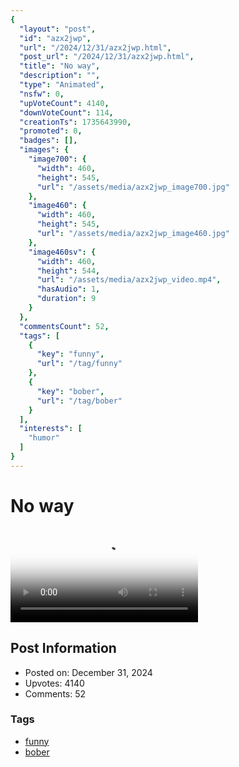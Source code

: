 ```yaml
---
{
  "layout": "post",
  "id": "azx2jwp",
  "url": "/2024/12/31/azx2jwp.html",
  "post_url": "/2024/12/31/azx2jwp.html",
  "title": "No way",
  "description": "",
  "type": "Animated",
  "nsfw": 0,
  "upVoteCount": 4140,
  "downVoteCount": 114,
  "creationTs": 1735643990,
  "promoted": 0,
  "badges": [],
  "images": {
    "image700": {
      "width": 460,
      "height": 545,
      "url": "/assets/media/azx2jwp_image700.jpg"
    },
    "image460": {
      "width": 460,
      "height": 545,
      "url": "/assets/media/azx2jwp_image460.jpg"
    },
    "image460sv": {
      "width": 460,
      "height": 544,
      "url": "/assets/media/azx2jwp_video.mp4",
      "hasAudio": 1,
      "duration": 9
    }
  },
  "commentsCount": 52,
  "tags": [
    {
      "key": "funny",
      "url": "/tag/funny"
    },
    {
      "key": "bober",
      "url": "/tag/bober"
    }
  ],
  "interests": [
    "humor"
  ]
}
---
```


# No way

<video controls playsinline loop poster="/assets/media/azx2jwp_image460.jpg">
  <source src="/assets/media/azx2jwp_video.mp4" type="video/mp4">
  Your browser does not support the video tag.
</video>

## Post Information

- Posted on: December 31, 2024
- Upvotes: 4140
- Comments: 52

### Tags

- [funny](/tag/funny)
- [bober](/tag/bober)
